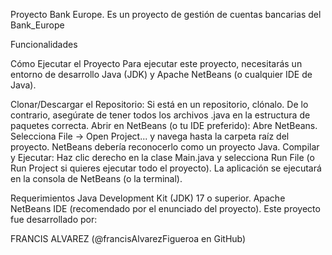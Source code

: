 Proyecto Bank Europe. 
Es un proyecto de gestión de cuentas bancarias del Bank_Europe 

Funcionalidades

Cómo Ejecutar el Proyecto
Para ejecutar este proyecto, necesitarás un entorno de desarrollo Java (JDK) y Apache NetBeans (o cualquier IDE de Java).

Clonar/Descargar el Repositorio: Si está en un repositorio, clónalo. De lo contrario, asegúrate de tener todos los archivos .java en la estructura de paquetes correcta.
Abrir en NetBeans (o tu IDE preferido):
Abre NetBeans.
Selecciona File -> Open Project... y navega hasta la carpeta raíz del proyecto.
NetBeans debería reconocerlo como un proyecto Java.
Compilar y Ejecutar:
Haz clic derecho en la clase Main.java y selecciona Run File (o Run Project si quieres ejecutar todo el proyecto).
La aplicación se ejecutará en la consola de NetBeans (o la terminal).

Requerimientos
Java Development Kit (JDK) 17 o superior.
Apache NetBeans IDE (recomendado por el enunciado del proyecto).
Este proyecto fue desarrollado por:

FRANCIS ALVAREZ (@francisAlvarezFigueroa en GitHub)

